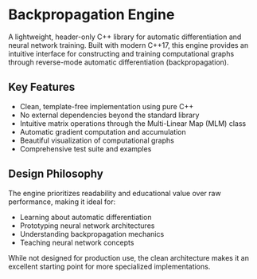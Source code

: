 # Backpropagation Engine

A lightweight, header-only C++ library for automatic differentiation and neural network training. Built with modern C++17, this engine provides an intuitive interface for constructing and training computational graphs through reverse-mode automatic differentiation (backpropagation).

## Key Features
- Clean, template-free implementation using pure C++
- No external dependencies beyond the standard library
- Intuitive matrix operations through the Multi-Linear Map (MLM) class
- Automatic gradient computation and accumulation
- Beautiful visualization of computational graphs
- Comprehensive test suite and examples

## Design Philosophy
The engine prioritizes readability and educational value over raw performance, making it ideal for:
- Learning about automatic differentiation
- Prototyping neural network architectures
- Understanding backpropagation mechanics
- Teaching neural network concepts

While not designed for production use, the clean architecture makes it an excellent starting point for more specialized implementations. 